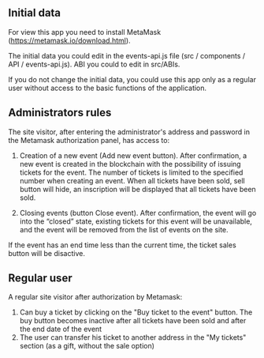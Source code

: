 ## Initial data

For view this app you need to install MetaMask (https://metamask.io/download.html).

The initial data you could edit in the events-api.js file (src / components / API / events-api.js).
ABI you could to edit in src/ABIs.

If you do not change the initial data, you could use this app only as a regular user without access to the basic functions of the application.

## Administrators rules 

The site visitor, after entering the administrator's address and password in the Metamask authorization panel, has access to:

1. Creation of a new event (Add new event button). 
After confirmation, a new event is created in the blockchain with the possibility of issuing tickets for the event. 
The number of tickets is limited to the specified number when creating an event. 
When all tickets have been sold, sell button will hide, an inscription will be displayed that all tickets have been sold.

2. Closing events (button Close event). 
After confirmation, the event will go into the “closed” state, existing tickets for this event will be unavailable, 
and the event will be removed from the list of events on the site.

If the event has an end time less than the current time, the ticket sales button will be disactive.


##  Regular user 

A regular site visitor after authorization by Metamask:

1. Can buy a ticket by clicking on the "Buy ticket to the event" button. 
The buy button becomes inactive after all tickets have been sold and after the end date of the event
2. The user can transfer his ticket to another address in the "My tickets" section (as a gift, without the sale option)
